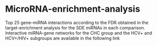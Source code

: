 # MicroRNA-enrichment-analysis
Top 25 gene-miRNA interactions according to the FDR obtained in the target-enrichment analysis for the SDE miRNAs in each comparison.  Interactive miRNA-gene networks for the CHC group and the HCV+ and HCV+/HIV+ subgroups are available in the following link 
